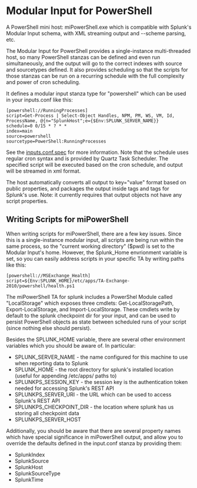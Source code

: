 Modular Input for PowerShell
============================

A PowerShell mini host: miPowerShell.exe which is compatible with Splunk's Modular Input schema, with XML streaming output and --scheme parsing, etc.

The Modular Input for PowerShell provides a single-instance multi-threaded host, so many PowerShell stanzas can be defined and even run simultaneously, and the output will go to the correct indexes with source and sourcetypes defined. It also provides scheduling so that the scripts for those stanzas can be run on a recurring schedule with the full complexity and power of cron scheduling.

It defines a modular input stanza type for "powershell" which can be used in your inputs.conf like this:

    [powershell://RunningProcesses]
    script=Get-Process | Select-Object Handles, NPM, PM, WS, VM, Id, ProcessName, @{n="SplunkHost";e={$Env:SPLUNK_SERVER_NAME}}
    schedule=0 0/15 * ? * *
    index=main
    source=powershell
    sourcetype=PowerShell:RunningProcesses

See the [inputs.conf.spec]() for more information. Note that the schedule uses regular cron syntax and is provided by Quartz Task Scheduler. The specified script will be executed based on the cron schedule, and output will be streamed in xml format.

The host automatically converts all output to key="value" format based on public properties, and packages the output inside <data> tags and <event> tags for Splunk's use. Note: it currently requires that output objects not have any script properties.


Writing Scripts for miPowerShell
--------------------------------

When writing scripts for miPowerShell, there are a few key issues. Since this is a single-instance modular input, all scripts are being run within the same process, so the "current working directory" ($pwd) is set to the Modular Input's home.  However, the Splunk_Home envrionment variable is set, so you can easily address scripts in your specific TA by writing paths like this:

    [powershell://MSExchange_Health]
    script=${Env:SPLUNK_HOME}/etc/apps/TA-Exchange-2010/powershell/health.ps1

The miPowerShell TA for splunk includes a PowerShel Module called "LocalStorage" which exposes three cmdlets: Get-LocalStoragePath, Export-LocalStorage, and Import-LocalStorage. These cmdlets write by default to the splunk checkpoint dir for your input, and can be used to persist PowerShell objects as state between scheduled runs of your script (since nothing else should persist).

Besides the SPLUNK_HOME variable, there are several other environment variables which you should be aware of. In particular:

* SPLUNK\_SERVER\_NAME - the name configured for this machine to use when reporting data to Splunk
* SPLUNK\_HOME - the root directory for splunk's installed location (useful for appending /etc/apps/ paths to)
* SPLUNKPS\_SESSION\_KEY - the session key is the authentication token needed for accessing Splunk's REST API
* SPLUNKPS\_SERVER\_URI - the URL which can be used to access Splunk's REST API
* SPLUNKPS\_CHECKPOINT\_DIR - the location where splunk has us storing all checkpoint data
* SPLUNKPS\_SERVER\_HOST 

Additionally, you should be aware that there are several property names which have special significance in miPowerShell output, and allow you to override the defaults defined in the input.conf stanza by providing them:

* SplunkIndex
* SplunkSource
* SplunkHost
* SplunkSourceType
* SplunkTime